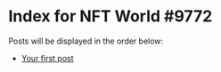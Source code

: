 # Index for NFT World #9772
Posts will be displayed in the order below:

- [Your first post](./001-first.md)

